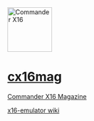 <a href="http://commanderx16.com">
<img src="https://cldup.com/ldK0mW2kct.png" alt="Commander X16" width="100" height="100">



# cx16mag
Commander X16 Magazine


[x16-emulator wiki](https://github.com/commanderx16/x16-emulator/wiki)








